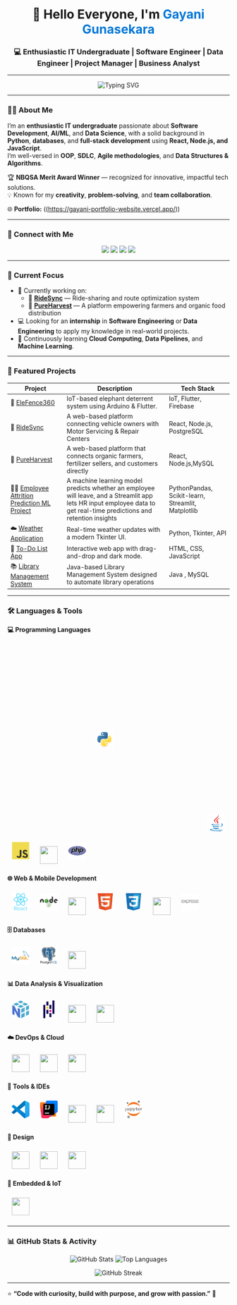<h1 align="center">👋 Hello Everyone, I'm <span style="color:#0078D7;">Gayani Gunasekara</span></h1>
<h3 align="center">💻 Enthusiastic IT Undergraduate | Software Engineer | Data Engineer | Project Manager | Business Analyst</h3>

---

<p align="center">
  <img src="https://readme-typing-svg.herokuapp.com?font=Fira+Code&size=22&pause=1000&center=true&vCenter=true&width=700&lines=🚀+Passionate+about+Building+Smart+and+Scalable+Solutions;💡+Turning+Ideas+into+Innovative+Tech+Projects;🤖+Exploring+AI%2C+ML%2C+and+Data+Science+World" alt="Typing SVG" />
</p>

---

### 👩‍🎓 About Me

I’m an **enthusiastic IT undergraduate** passionate about **Software Development**, **AI/ML**, and **Data Science**, with a solid background in **Python**, **databases**, and **full-stack development** using **React, Node.js, and JavaScript**.  
I’m well-versed in **OOP**, **SDLC**, **Agile methodologies**, and **Data Structures & Algorithms**.  

🏆 **NBQSA Merit Award Winner** — recognized for innovative, impactful tech solutions.  
💡 Known for my **creativity**, **problem-solving**, and **team collaboration**.  

🌐 **Portfolio:** ((https://gayani-portfolio-website.vercel.app/))

---
### 🤝 Connect with Me

<p align="center">
  <a href="mailto:gayanimalshagunasekara@gmail.com"><img src="https://img.shields.io/badge/Email-D14836?style=for-the-badge&logo=gmail&logoColor=white"/></a>
  <a href="https://linkedin.com/in/gayanigunasekara"><img src="https://img.shields.io/badge/LinkedIn-0077B5?style=for-the-badge&logo=linkedin&logoColor=white"/></a>
  <a href="https://github.com/GayaniGunasekara"><img src="https://img.shields.io/badge/GitHub-100000?style=for-the-badge&logo=github&logoColor=white"/></a>
  <a href="tel:+94718807499"><img src="https://img.shields.io/badge/Phone-25D366?style=for-the-badge&logo=whatsapp&logoColor=white"/></a>
</p>

---

### 🔭 Current Focus

- 🌱 Currently working on:
  - 🚗 [**RideSync**](https://github.com/GayaniGunasekara/RideSync) — Ride-sharing and route optimization system  
  - 🌾 [**PureHarvest**](https://github.com/GayaniGunasekara/PureHarvest) — A platform empowering farmers and organic food distribution
- 💻 Looking for an **internship** in **Software Engineering** or **Data Engineering** to apply my knowledge in real-world projects.
- 🧠 Continuously learning **Cloud Computing**, **Data Pipelines**, and **Machine Learning**.

---

### 💼 Featured Projects

| Project | Description | Tech Stack |
|----------|--------------|-------------|
| 🐘 [EleFence360](https://github.com/GayaniGunasekara/EleFence360) | IoT-based elephant deterrent system using Arduino & Flutter. | IoT, Flutter, Firebase |
| 🚗 [RideSync](https://github.com/GayaniGunasekara/RideSync) |A web-based platform connecting vehicle owners with Motor Servicing & Repair Centers  | React, Node.js, PostgreSQL |
| 🌾 [PureHarvest](https://github.com/GayaniGunasekara/PureHarvest) | A web-based platform that connects organic farmers, fertilizer sellers, and customers directly | React, Node.js,MySQL |
| 👨‍💼 [Employee Attrition Prediction ML Project](https://github.com/GayaniGunasekara/Employee_Attrition_Prediction_ML_Project) | A machine learning model predicts whether an employee will leave, and a Streamlit app lets HR input employee data to get real-time predictions and retention insights | PythonPandas, Scikit-learn, Streamlit, Matplotlib |
| ☁️ [Weather Application](https://github.com/GayaniGunasekara/Weather-App) | Real-time weather updates with a modern Tkinter UI. | Python, Tkinter, API |
| 📝 [To-Do List App](https://github.com/GayaniGunasekara/To-Do-List) | Interactive web app with drag-and-drop and dark mode. | HTML, CSS, JavaScript |
| 📚 [Library Management System](https://github.com/GayaniGunasekara/Library-Management-System) |  Java-based Library Management System designed to automate library operations | Java , MySQL |
---

### 🛠️ Languages & Tools
**💻 Programming Languages**  
<p align="left">
<a href="https://www.python.org" target="_blank" rel="noreferrer"><img src="https://raw.githubusercontent.com/devicons/devicon/master/icons/python/python-original.svg" width="40" height="40" style="margin:200px"/></a>
<a href="https://www.java.com" target="_blank" rel="noreferrer"><img src="https://raw.githubusercontent.com/devicons/devicon/master/icons/java/java-original.svg" width="40" height="40" style="margin:10px"/></a>
<a href="https://developer.mozilla.org/en-US/docs/Web/JavaScript" target="_blank" rel="noreferrer"><img src="https://raw.githubusercontent.com/devicons/devicon/master/icons/javascript/javascript-original.svg" width="40" height="40" style="margin:10px"/></a>
<a href="https://www.cprogramming.com/" target="_blank" rel="noreferrer"><img src="https://cdn.worldvectorlogo.com/logos/c.svg" width="40" height="40" style="margin:10px"/></a>
<a href="https://www.php.net/" target="_blank" rel="noreferrer"><img src="https://raw.githubusercontent.com/devicons/devicon/master/icons/php/php-original.svg" width="40" height="40" style="margin:10px"/></a>
</p>

**🌐 Web & Mobile Development**  
<p align="left">
<a href="https://reactjs.org/" target="_blank" rel="noreferrer"><img src="https://raw.githubusercontent.com/devicons/devicon/master/icons/react/react-original-wordmark.svg" width="40" height="40" style="margin:10px"/></a>
<a href="https://nodejs.org/" target="_blank" rel="noreferrer"><img src="https://raw.githubusercontent.com/devicons/devicon/master/icons/nodejs/nodejs-original-wordmark.svg" width="40" height="40" style="margin:10px"/></a>
<a href="https://flutter.dev" target="_blank" rel="noreferrer"><img src="https://www.vectorlogo.zone/logos/flutterio/flutterio-icon.svg" width="40" height="40" style="margin:10px"/></a>
<a href="https://developer.mozilla.org/en-US/docs/Web/HTML" target="_blank" rel="noreferrer"><img src="https://raw.githubusercontent.com/devicons/devicon/master/icons/html5/html5-original.svg" width="40" height="40" style="margin:10px"/></a>
<a href="https://developer.mozilla.org/en-US/docs/Web/CSS" target="_blank" rel="noreferrer"><img src="https://raw.githubusercontent.com/devicons/devicon/master/icons/css3/css3-original.svg" width="40" height="40" style="margin:10px"/></a>
<a href="https://tailwindcss.com/" target="_blank" rel="noreferrer"><img src="https://www.vectorlogo.zone/logos/tailwindcss/tailwindcss-icon.svg" width="40" height="40" style="margin:10px"/></a>
<a href="https://expressjs.com" target="_blank" rel="noreferrer"><img src="https://raw.githubusercontent.com/devicons/devicon/master/icons/express/express-original-wordmark.svg" width="40" height="40" style="margin:10px"/></a>
</p>

**🗄️ Databases**  
<p align="left">
<a href="https://www.mysql.com/" target="_blank" rel="noreferrer"><img src="https://raw.githubusercontent.com/devicons/devicon/master/icons/mysql/mysql-original-wordmark.svg" width="40" height="40" style="margin:10px"/></a>
<a href="https://www.postgresql.org/" target="_blank" rel="noreferrer"><img src="https://raw.githubusercontent.com/devicons/devicon/master/icons/postgresql/postgresql-original-wordmark.svg" width="40" height="40" style="margin:10px"/></a>
<a href="https://firebase.google.com/" target="_blank" rel="noreferrer"><img src="https://www.vectorlogo.zone/logos/firebase/firebase-icon.svg" width="40" height="40" style="margin:10px"/></a>
</p>

**📊 Data Analysis & Visualization**  
<p align="left">
<a href="https://numpy.org/" target="_blank" rel="noreferrer"><img src="https://raw.githubusercontent.com/devicons/devicon/master/icons/numpy/numpy-original.svg" width="40" height="40" style="margin:10px"/></a>
<a href="https://pandas.pydata.org/" target="_blank" rel="noreferrer"><img src="https://raw.githubusercontent.com/devicons/devicon/master/icons/pandas/pandas-original.svg" width="40" height="40" style="margin:10px"/></a>
<a href="https://www.tableau.com/" target="_blank" rel="noreferrer"><img src="https://raw.githubusercontent.com/devicons/devicon/master/icons/tableau/tableau-original.svg" width="40" height="40" style="margin:10px"/></a>
<a href="https://looker.com/" target="_blank" rel="noreferrer"><img src="https://upload.wikimedia.org/wikipedia/commons/3/37/Google_Looker_icon.svg" width="40" height="40" style="margin:10px"/></a>
</p>

**☁️ DevOps & Cloud**  
<p align="left">
<a href="https://git-scm.com/" target="_blank" rel="noreferrer"><img src="https://www.vectorlogo.zone/logos/git-scm/git-scm-icon.svg" width="40" height="40" style="margin:10px"/></a>
<a href="https://azure.microsoft.com/" target="_blank" rel="noreferrer"><img src="https://www.vectorlogo.zone/logos/microsoft_azure/microsoft_azure-icon.svg" width="40" height="40" style="margin:10px"/></a>
<a href="https://cloud.google.com/" target="_blank" rel="noreferrer"><img src="https://www.vectorlogo.zone/logos/google_cloud/google_cloud-icon.svg" width="40" height="40" style="margin:10px"/></a>
</p>

**🧰 Tools & IDEs**  
<p align="left">
<a href="https://code.visualstudio.com/" target="_blank" rel="noreferrer"><img src="https://raw.githubusercontent.com/devicons/devicon/master/icons/vscode/vscode-original.svg" width="40" height="40" style="margin:10px"/></a>
<a href="https://www.jetbrains.com/idea/" target="_blank" rel="noreferrer"><img src="https://raw.githubusercontent.com/devicons/devicon/master/icons/intellij/intellij-original.svg" width="40" height="40" style="margin:10px"/></a>
<a href="https://www.apachefriends.org/index.html" target="_blank" rel="noreferrer"><img src="https://www.vectorlogo.zone/logos/xampp/xampp-icon.svg" width="40" height="40" style="margin:10px"/></a>
<a href="https://www.arduino.cc/en/software" target="_blank" rel="noreferrer"><img src="https://cdn.worldvectorlogo.com/logos/arduino-1.svg" width="40" height="40" style="margin:10px"/></a>
<a href="https://jupyter.org/" target="_blank" rel="noreferrer"><img src="https://raw.githubusercontent.com/devicons/devicon/master/icons/jupyter/jupyter-original-wordmark.svg" width="40" height="40" style="margin:10px"/></a>
</p>

**🎨 Design**  
<p align="left">
<a href="https://www.figma.com/" target="_blank" rel="noreferrer"><img src="https://www.vectorlogo.zone/logos/figma/figma-icon.svg" width="40" height="40" style="margin:10px"/></a>
<a href="https://www.draw.io/" target="_blank" rel="noreferrer"><img src="https://www.vectorlogo.zone/logos/diagramsnet/diagramsnet-icon.svg" width="40" height="40" style="margin:10px"/></a>
<a href="https://www.canva.com/" target="_blank" rel="noreferrer"><img src="https://upload.wikimedia.org/wikipedia/commons/3/31/Canva_Logo.svg" width="40" height="40" style="margin:10px"/></a>
</p>

**🤖 Embedded & IoT**  
<p align="left">
<a href="https://www.arduino.cc/" target="_blank" rel="noreferrer"><img src="https://cdn.worldvectorlogo.com/logos/arduino-1.svg" width="40" height="40" style="margin:10px"/></a>
</p>


---


### 📊 GitHub Stats & Activity

<p align="center">
  <img src="https://github-readme-stats.vercel.app/api?username=gayanigunasekara&show_icons=true&theme=radical" alt="GitHub Stats" height="160"/>
  <img src="https://github-readme-stats.vercel.app/api/top-langs/?username=gayanigunasekara&layout=compact&theme=radical" alt="Top Languages" height="160"/>
</p>

<p align="center">
  <img src="https://github-readme-streak-stats.herokuapp.com/?user=gayanigunasekara&theme=radical" alt="GitHub Streak"/>
</p>

---



⭐ **“Code with curiosity, build with purpose, and grow with passion.”** 🌱
